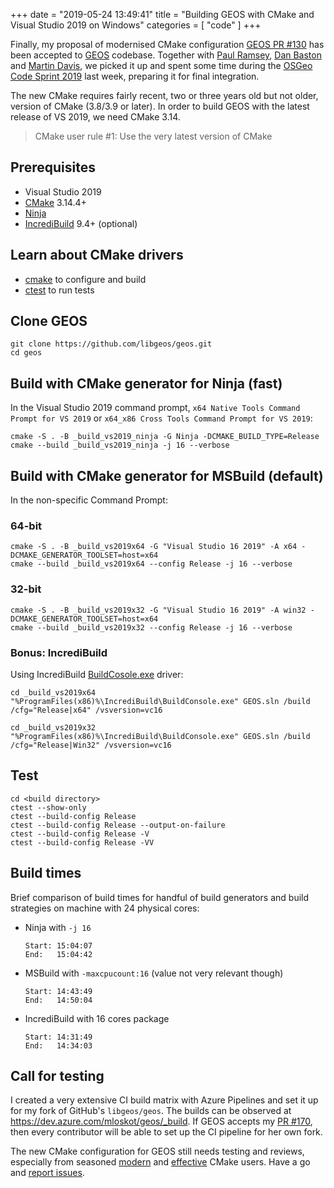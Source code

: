 +++
date = "2019-05-24 13:49:41"
title = "Building GEOS with CMake and Visual Studio 2019 on Windows"
categories = [ "code" ]
+++

Finally, my proposal of modernised CMake configuration
[GEOS PR #130](https://github.com/libgeos/geos/pull/130) has been accepted to
[GEOS](https://trac.osgeo.org/geos) codebase.
Together with [Paul Ramsey](http://blog.cleverelephant.ca/), [Dan Baston](https://github.com/dbaston)
and [Martin Davis](https://github.com/dr-jts), we picked it up and spent some time during the
[OSGeo Code Sprint 2019](https://wiki.osgeo.org/wiki/OSGeo_Community_Sprint_2019)
last week, preparing it for final integration.

The new CMake requires fairly recent, two or three years old but not older,
version of CMake (3.8/3.9 or later).
In order to build GEOS with the latest release of VS 2019, we need CMake 3.14.

> CMake user rule #1: Use the very latest version of CMake

## Prerequisites

* Visual Studio 2019
* [CMake](https://cmake.org/files) 3.14.4+
* [Ninja](https://ninja-build.org)
* [IncrediBuild](https://www.incredibuild.com) 9.4+ (optional)

## Learn about CMake drivers

* [cmake](https://cmake.org/cmake/help/latest/manual/cmake.1.html) to configure and build
* [ctest](https://cmake.org/cmake/help/latest/manual/ctest.1.html) to run tests

## Clone GEOS

```
git clone https://github.com/libgeos/geos.git
cd geos
```

## Build with CMake generator for Ninja (fast)

In the Visual Studio 2019 command prompt, `x64 Native Tools Command Prompt for VS 2019` or `x64_x86 Cross Tools Command Prompt for VS 2019`:

```
cmake -S . -B _build_vs2019_ninja -G Ninja -DCMAKE_BUILD_TYPE=Release
cmake --build _build_vs2019_ninja -j 16 --verbose
```

## Build with CMake generator for MSBuild (default)

In the non-specific Command Prompt:

### 64-bit

```
cmake -S . -B _build_vs2019x64 -G "Visual Studio 16 2019" -A x64 -DCMAKE_GENERATOR_TOOLSET=host=x64
cmake --build _build_vs2019x64 --config Release -j 16 --verbose
```

### 32-bit

```
cmake -S . -B _build_vs2019x32 -G "Visual Studio 16 2019" -A win32 -DCMAKE_GENERATOR_TOOLSET=host=x64
cmake --build _build_vs2019x32 --config Release -j 16 --verbose
```
### Bonus: IncrediBuild

Using IncrediBuild [BuildCosole.exe](https://www.incredibuild.com/webhelp/BuildConsole.html) driver:

```
cd _build_vs2019x64
"%ProgramFiles(x86)%\IncrediBuild\BuildConsole.exe" GEOS.sln /build /cfg="Release|x64" /vsversion=vc16
```

```
cd _build_vs2019x32
"%ProgramFiles(x86)%\IncrediBuild\BuildConsole.exe" GEOS.sln /build /cfg="Release|Win32" /vsversion=vc16
```

## Test

```
cd <build directory>
ctest --show-only
ctest --build-config Release
ctest --build-config Release --output-on-failure
ctest --build-config Release -V
ctest --build-config Release -VV
```

## Build times

Brief comparison of build times for handful of build generators and
build strategies on machine with 24 physical cores:

- Ninja with `-j 16`

    ```
    Start: 15:04:07
    End:   15:04:42
    ```

- MSBuild with `-maxcpucount:16` (value not very relevant though)

    ```
    Start: 14:43:49
    End:   14:50:04
    ```

- IncrediBuild with 16 cores package

    ```
    Start: 14:31:49
    End:   14:34:03
    ```

## Call for testing

I created a very extensive CI build matrix with Azure Pipelines
and set it up for my fork of GitHub's `libgeos/geos`.
The builds can be observed at https://dev.azure.com/mloskot/geos/_build.
If GEOS accepts my [PR #170](https://github.com/libgeos/geos/pull/172),
then every contributor will be able to set up the CI pipeline for her own fork.

The new CMake configuration for GEOS still needs testing and reviews,
especially from seasoned [modern](https://www.youtube.com/watch?v=y7ndUhdQuU8)
and [effective](https://www.youtube.com/watch?v=bsXLMQ6WgIk) CMake users.
Have a go and [report issues](https://trac.osgeo.org/geos/#BugReporting).